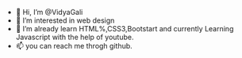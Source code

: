 - 👋 Hi, I’m @VidyaGali
- 👀 I’m interested in web design
- 🌱 I’m already learn HTML%,CSS3,Bootstart and currently Learning Javascript with the help of youtube.
- 📫 you can reach me throgh github.
<!---
VidyaGali/VidyaGali is a ✨ special ✨ repository because its `README.md` (this file) appears on your GitHub profile.
You can click the Preview link to take a look at your changes.
--->
